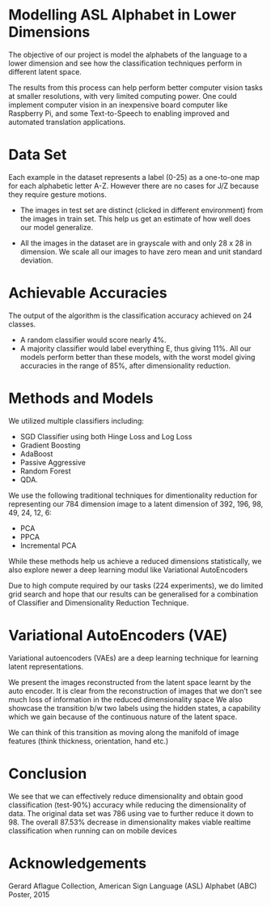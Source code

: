 # Modelling ASL Alphabet in Lower Dimensions

The objective of our project is model the alphabets of the language to a lower dimension and see how the classification
techniques perform in different latent space.

The results from this process can help perform better computer vision tasks at smaller resolutions, with very limited
computing power. One could implement computer vision in an inexpensive board computer like Raspberry Pi, and some Text-to-Speech to enabling improved and automated translation applications.


# Data Set

Each example in the dataset represents a label (0-25) as a one-to-one map for each alphabetic letter A-Z. However there are no cases for J/Z because they require gesture motions.

* The images in test set are distinct (clicked in different environment) from the images in train set. This
help us get an estimate of how well does our model generalize.

* All the images in the dataset are in grayscale with and only 28 x 28 in dimension. We scale all our images
to have zero mean and unit standard deviation.

# Achievable Accuracies
The output of the algorithm is the classification accuracy achieved on 24 classes.
* A random classifier would score nearly 4%.
* A majority classifier would label everything E, thus giving 11%. All our models perform better than these models, with the worst model giving accuracies in the range of 85%, after dimensionality reduction.

# Methods and Models

We utilized multiple classifiers including:
* SGD Classifier using both Hinge Loss and Log Loss
* Gradient Boosting
* AdaBoost 
* Passive Aggressive
* Random Forest
* QDA.

We use the following traditional techniques for dimentionality reduction for representing our 784 dimension image to a latent dimension of 392, 196, 98, 49, 24, 12, 6:

* PCA
* PPCA
* Incremental PCA 


While these methods help us achieve a reduced dimensions statistically, we also explore newer a deep learning modul like Variational AutoEncoders

Due to high compute required by our tasks (224 experiments), we do limited grid search and hope that our results can be generalised for a combination of Classifier and Dimensionality Reduction Technique.

# Variational AutoEncoders (VAE)

Variational autoencoders (VAEs) are a deep learning technique for learning latent representations.

We present the images reconstructed from the latent space learnt by the auto encoder. 
It is clear from the reconstruction of images that we don’t see much loss of information in the reduced dimensionality space We also showcase the transition b/w two labels using the hidden states, a capability which we gain because of the continuous nature of the latent space.

We can think of this transition as moving along the manifold of image features (think thickness, orientation, hand etc.)

# Conclusion

We see that we can effectively reduce dimensionality and obtain good classification (test-90%) accuracy while reducing the
dimensionality of data. The original data set was 786 using vae to further reduce it down to 98.
The overall 87.53% decrease in dimensionality makes viable realtime classification when running can on mobile devices


# Acknowledgements
Gerard Aflague Collection, American Sign Language (ASL) Alphabet (ABC) Poster, 2015

